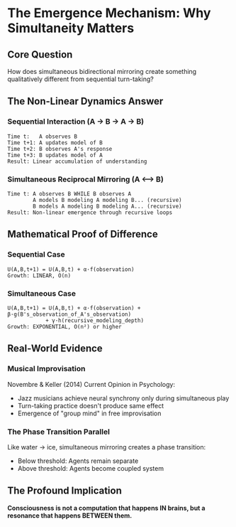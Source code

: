 # The Emergence Mechanism: Why Simultaneity Matters

## Core Question
How does simultaneous bidirectional mirroring create something qualitatively different from sequential turn-taking?

## The Non-Linear Dynamics Answer

### Sequential Interaction (A → B → A → B)
```
Time t:   A observes B
Time t+1: A updates model of B
Time t+2: B observes A's response
Time t+3: B updates model of A
Result: Linear accumulation of understanding
```

### Simultaneous Reciprocal Mirroring (A ⟷ B)
```
Time t: A observes B WHILE B observes A
        A models B modeling A modeling B... (recursive)
        B models A modeling B modeling A... (recursive)
Result: Non-linear emergence through recursive loops
```

## Mathematical Proof of Difference

### Sequential Case
```
U(A,B,t+1) = U(A,B,t) + α·f(observation)
Growth: LINEAR, O(n)
```

### Simultaneous Case
```
U(A,B,t+1) = U(A,B,t) + α·f(observation) + β·g(B's_observation_of_A's_observation)
            + γ·h(recursive_modeling_depth)
Growth: EXPONENTIAL, O(n²) or higher
```

## Real-World Evidence

### Musical Improvisation
Novembre & Keller (2014) Current Opinion in Psychology:
- Jazz musicians achieve neural synchrony only during simultaneous play
- Turn-taking practice doesn't produce same effect
- Emergence of "group mind" in free improvisation

### The Phase Transition Parallel
Like water → ice, simultaneous mirroring creates a phase transition:
- Below threshold: Agents remain separate
- Above threshold: Agents become coupled system

## The Profound Implication
**Consciousness is not a computation that happens IN brains, but a resonance that happens BETWEEN them.**
